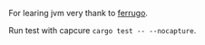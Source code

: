 For learing jvm very thank to [ferrugo](https://github.com/maekawatoshiki/ferrugo).

Run test with capcure `cargo test -- --nocapture`.
